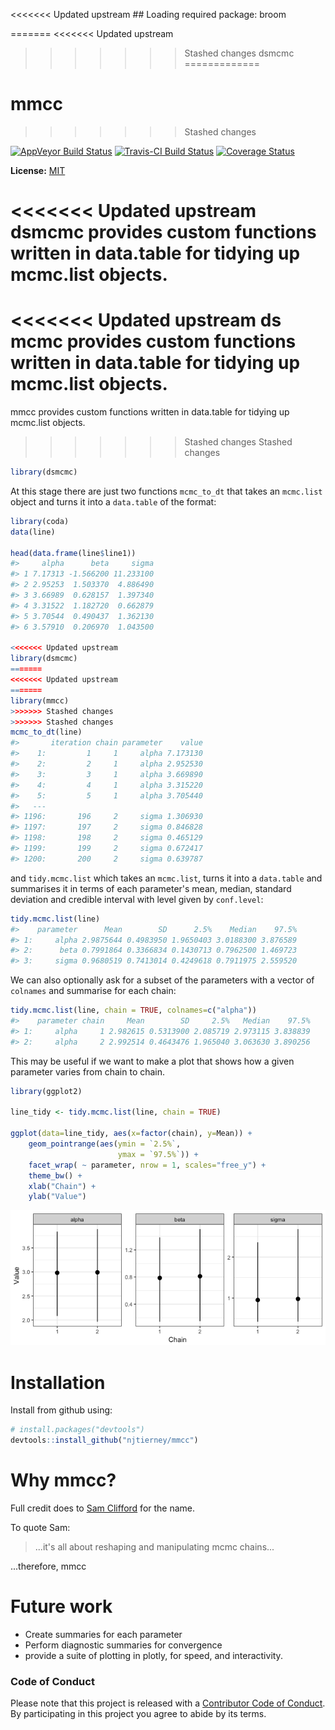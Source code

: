 
<!-- README.md is generated from README.Rmd. Please edit that file -->

<<<<<<< Updated upstream
    ## Loading required package: broom

=======
<<<<<<< Updated upstream
>>>>>>> Stashed changes
dsmcmc
=============

mmcc
====
>>>>>>> Stashed changes

[![AppVeyor Build Status](https://ci.appveyor.com/api/projects/status/github/njtierney/mmcc?branch=master&svg=true)](https://ci.appveyor.com/project/njtierney/mmcc) [![Travis-CI Build Status](https://travis-ci.org/njtierney/mmcc.svg?branch=master)](https://travis-ci.org/njtierney/mmcc) [![Coverage Status](https://img.shields.io/codecov/c/github/njtierney/mmcc/master.svg)](https://codecov.io/github/njtierney/mmcc?branch=master)

**License:** [MIT](https://opensource.org/licenses/MIT)



<<<<<<< Updated upstream
dsmcmc provides custom functions written in data.table for tidying up mcmc.list objects.
=======
<<<<<<< Updated upstream
ds mcmc provides custom functions written in data.table for tidying up mcmc.list objects.
=======
mmcc provides custom functions written in data.table for tidying up mcmc.list objects.
>>>>>>> Stashed changes
>>>>>>> Stashed changes
``` r
library(dsmcmc)
```

At this stage there are just two functions `mcmc_to_dt` that takes an `mcmc.list` object and turns it into a `data.table` of the format:

``` r
library(coda)
data(line)

head(data.frame(line$line1))
#>     alpha      beta     sigma
#> 1 7.17313 -1.566200 11.233100
#> 2 2.95253  1.503370  4.886490
#> 3 3.66989  0.628157  1.397340
#> 4 3.31522  1.182720  0.662879
#> 5 3.70544  0.490437  1.362130
#> 6 3.57910  0.206970  1.043500

<<<<<<< Updated upstream
library(dsmcmc)
=======
<<<<<<< Updated upstream
=======
library(mmcc)
>>>>>>> Stashed changes
>>>>>>> Stashed changes
mcmc_to_dt(line)
#>       iteration chain parameter    value
#>    1:         1     1     alpha 7.173130
#>    2:         2     1     alpha 2.952530
#>    3:         3     1     alpha 3.669890
#>    4:         4     1     alpha 3.315220
#>    5:         5     1     alpha 3.705440
#>   ---                                   
#> 1196:       196     2     sigma 1.306930
#> 1197:       197     2     sigma 0.846828
#> 1198:       198     2     sigma 0.465129
#> 1199:       199     2     sigma 0.672417
#> 1200:       200     2     sigma 0.639787
```

and `tidy.mcmc.list` which takes an `mcmc.list`, turns it into a `data.table` and summarises it in terms of each parameter's mean, median, standard deviation and credible interval with level given by `conf.level`:

``` r
tidy.mcmc.list(line)
#>    parameter      Mean        SD      2.5%    Median    97.5%
#> 1:     alpha 2.9875644 0.4983950 1.9650403 3.0188300 3.876589
#> 2:      beta 0.7991864 0.3366834 0.1430713 0.7962500 1.469723
#> 3:     sigma 0.9680519 0.7413014 0.4249618 0.7911975 2.559520
```

We can also optionally ask for a subset of the parameters with a vector of `colnames` and summarise for each chain:

``` r
tidy.mcmc.list(line, chain = TRUE, colnames=c("alpha"))
#>    parameter chain     Mean        SD     2.5%   Median    97.5%
#> 1:     alpha     1 2.982615 0.5313900 2.085719 2.973115 3.838839
#> 2:     alpha     2 2.992514 0.4643476 1.965040 3.063630 3.890256
```

This may be useful if we want to make a plot that shows how a given parameter varies from chain to chain.

``` r
library(ggplot2)

line_tidy <- tidy.mcmc.list(line, chain = TRUE)

ggplot(data=line_tidy, aes(x=factor(chain), y=Mean)) +
    geom_pointrange(aes(ymin = `2.5%`,
                        ymax = `97.5%`)) +
    facet_wrap( ~ parameter, nrow = 1, scales="free_y") +
    theme_bw() +
    xlab("Chain") +
    ylab("Value")
```

![](README-unnamed-chunk-6-1.png)

Installation
============

Install from github using:

``` r
# install.packages("devtools")
devtools::install_github("njtierney/mmcc")
```

Why mmcc?
=========

Full credit does to [Sam Clifford](https://samclifford.info/) for the name.

To quote Sam:

> ...it's all about reshaping and manipulating mcmc chains...

...therefore, mmcc

Future work
===========

-   Create summaries for each parameter
-   Perform diagnostic summaries for convergence
-   provide a suite of plotting in plotly, for speed, and interactivity.

### Code of Conduct

Please note that this project is released with a [Contributor Code of Conduct](CONDUCT.md). By participating in this project you agree to abide by its terms.
